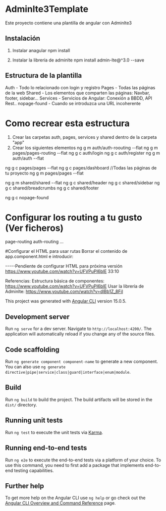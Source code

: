 # Adminlte3Template
Este proyecto contiene una plantilla de angular con Adminlte3

## Instalación
1. Instalar anagular
npm install

2. Instalar la librería de adminlte
npm install admin-lte@^3.0 --save

## Estructura de la plantilla
Auth - Todo lo relacionado con login y registro
Pages - Todas las páginas de la web
Shared - Los elementos que comparten las páginas: Navbar, footer, sidebar...
Services - Servicios de Angular: Conexión a BBDD, API Rest..
nopage-found - Cuando se introduzca una URL incoherente

# Como recrear esta estructura
1. Crear las carpetas auth, pages, services y shared dentro de la carpeta "app"
2. Crear los siguientes elementos
ng g m auth/auth-roouting --flat
ng g m pages/pages-routing --flat
ng g c auth/login
ng g c auth/register
ng g m auth/auth --flat

ng g c pages/pages --flat
ng g c pages/dashboard 
//Todas las páginas de tu proyecto
ng g m pages/pages --flat

ng g m shared/shared --flat
ng g c shared/header
ng g c shared/sidebar
ng g c shared/breadcrumbs
ng g c shared/footer

ng g c nopage-found 

# Configurar los routing a tu gusto (Ver ficheros)
  page-routing
  auth-routing
  ...
  
#Configurar el HTML para usar rutas
Borrar el contenido de app.component.html e introducir: <router-outlet></router-outlet>
 
-----Pendiente de configurar HTML para próxima versión
https://www.youtube.com/watch?v=UFVPuPI6blE 33:10



Referencias:
Estructura básica de componentes:
https://www.youtube.com/watch?v=UFVPuPI6blE
Usar la librería de Adminlte:
https://www.youtube.com/watch?v=dlBb1Z_8FiI

This project was generated with [Angular CLI](https://github.com/angular/angular-cli) version 15.0.5.

## Development server

Run `ng serve` for a dev server. Navigate to `http://localhost:4200/`. The application will automatically reload if you change any of the source files.

## Code scaffolding

Run `ng generate component component-name` to generate a new component. You can also use `ng generate directive|pipe|service|class|guard|interface|enum|module`.

## Build

Run `ng build` to build the project. The build artifacts will be stored in the `dist/` directory.

## Running unit tests

Run `ng test` to execute the unit tests via [Karma](https://karma-runner.github.io).

## Running end-to-end tests

Run `ng e2e` to execute the end-to-end tests via a platform of your choice. To use this command, you need to first add a package that implements end-to-end testing capabilities.

## Further help

To get more help on the Angular CLI use `ng help` or go check out the [Angular CLI Overview and Command Reference](https://angular.io/cli) page.
